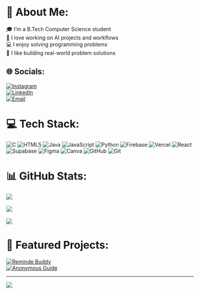 # 💫 About Me:
🎓 I’m a B.Tech Computer Science student<br>🤖 I love working on AI projects and workflows<br>💻 I enjoy solving programming problems<br>🚀 I like building real-world problem solutions  

## 🌐 Socials:
[![Instagram](https://img.shields.io/badge/Instagram-%23E4405F.svg?logo=instagram&logoColor=white)](https://www.instagram.com/_joshna_jojo?igsh=cjR2c21ybWp0ZXhr)  
[![LinkedIn](https://img.shields.io/badge/LinkedIn-%230077B5.svg?logo=linkedin&logoColor=white)](https://www.linkedin.com/in/joshna-jojo-9b2806327?utm_source=share&utm_campaign=share_via&utm_content=profile&utm_medium=android_app)  
[![Email](https://img.shields.io/badge/Email-D14836?logo=gmail&logoColor=white)](mailto:joshnajojo200621@gmail.com)  

# 💻 Tech Stack:
![C](https://img.shields.io/badge/c-%2300599C.svg?style=for-the-badge&logo=c&logoColor=white) 
![HTML5](https://img.shields.io/badge/html5-%23E34F26.svg?style=for-the-badge&logo=html5&logoColor=white) 
![Java](https://img.shields.io/badge/java-%23ED8B00.svg?style=for-the-badge&logo=openjdk&logoColor=white) 
![JavaScript](https://img.shields.io/badge/javascript-%23323330.svg?style=for-the-badge&logo=javascript&logoColor=%23F7DF1E) 
![Python](https://img.shields.io/badge/python-3670A0?style=for-the-badge&logo=python&logoColor=ffdd54) 
![Firebase](https://img.shields.io/badge/firebase-%23039BE5.svg?style=for-the-badge&logo=firebase) 
![Vercel](https://img.shields.io/badge/vercel-%23000000.svg?style=for-the-badge&logo=vercel&logoColor=white) 
![React](https://img.shields.io/badge/react-%2320232a.svg?style=for-the-badge&logo=react&logoColor=%2361DAFB) 
![Supabase](https://img.shields.io/badge/Supabase-3ECF8E?style=for-the-badge&logo=supabase&logoColor=white) 
![Figma](https://img.shields.io/badge/figma-%23F24E1E.svg?style=for-the-badge&logo=figma&logoColor=white) 
![Canva](https://img.shields.io/badge/Canva-%2300C4CC.svg?style=for-the-badge&logo=Canva&logoColor=white) 
![GitHub](https://img.shields.io/badge/github-%23121011.svg?style=for-the-badge&logo=github&logoColor=white) 
![Git](https://img.shields.io/badge/git-%23F05033.svg?style=for-the-badge&logo=git&logoColor=white)  

# 📊 GitHub Stats:
![](https://github-readme-stats.vercel.app/api?username=joshnajojo12&theme=merko&hide_border=false&include_all_commits=false&count_private=false)<br/>  
![](https://nirzak-streak-stats.vercel.app/?user=joshnajojo12&theme=merko&hide_border=false)<br/>  
![](https://github-readme-stats.vercel.app/api/top-langs/?username=joshnajojo12&theme=merko&hide_border=false&include_all_commits=false&count_private=false&layout=compact)  

# 🚀 Featured Projects:
[![Reminde Buddy](https://github-readme-stats.vercel.app/api/pin/?username=joshnajojo12&repo=REMINDE_BUDDY&theme=merko)](https://github.com/joshnajojo12/REMINDE_BUDDY)  
[![Anonymous Guide](https://github-readme-stats.vercel.app/api/pin/?username=joshnajojo12&repo=Anonymous_guide&theme=merko)](https://github.com/joshnajojo12/Anonymous_guide)  

---
[![](https://visitcount.itsvg.in/api?id=joshnajojo12&icon=0&color=0)](https://visitcount.itsvg.in)  

<!-- Proudly created with GPRM ( https://gprm.itsvg.in ) -->
